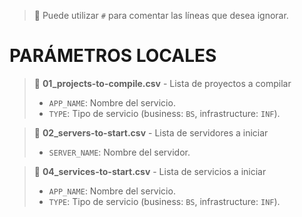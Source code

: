 > 📌 Puede utilizar `#` para comentar las líneas que desea ignorar.

# PARÁMETROS LOCALES

> 📄 **01_projects-to-compile.csv** - Lista de proyectos a compilar
>   - `APP_NAME`: Nombre del servicio.
>   - `TYPE`: Tipo de servicio (business: `BS`, infrastructure: `INF`).

> 📄 **02_servers-to-start.csv** - Lista de servidores a iniciar
>   - `SERVER_NAME`: Nombre del servidor.

> 📄 **04_services-to-start.csv** - Lista de servicios a iniciar
>   - `APP_NAME`: Nombre del servicio.
>   - `TYPE`: Tipo de servicio (business: `BS`, infrastructure: `INF`).
